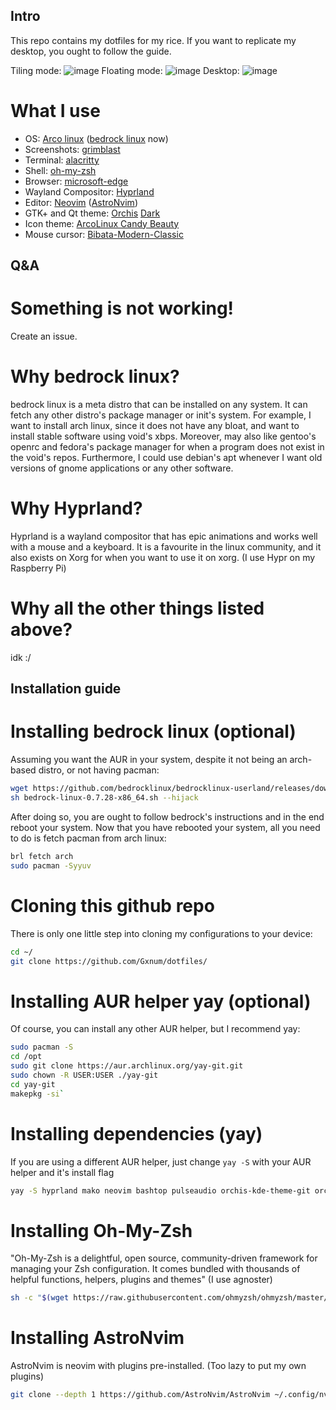 ## Intro
This repo contains my dotfiles for my rice. If you want to replicate my desktop, you ought to follow the guide.

Tiling mode:
![image](https://github.com/Gxnum/dotfiles/assets/65645307/8d90edcb-27a6-42b6-892b-6cd2c69e96b4)
Floating mode:
![image](https://github.com/Gxnum/dotfiles/assets/65645307/267408ba-3389-4372-aea7-d51b9a151c5c)
Desktop:
![image](https://github.com/Gxnum/dotfiles/assets/65645307/e39d3d98-9d28-4486-b31e-f46834e200ac)

# What I use
- OS: [Arco linux](https://www.arcolinuxd.com/hyprland/) ([bedrock linux](https://bedrocklinux.org/) now)
- Screenshots: [grimblast](https://github.com/hyprwm/contrib#grimblast)
- Terminal: [alacritty](https://alacritty.org/)
- Shell: [oh-my-zsh](https://ohmyz.sh/)
- Browser: [microsoft-edge](https://www.microsoft.com/en-us/edge?form=MA13FJ&exp=e00)
- Wayland Compositor: [Hyprland](https://hyprland.org/)
- Editor: [Neovim](https://neovim.io/) ([AstroNvim](https://astronvim.com/))
- GTK+ and Qt theme: [Orchis](https://github.com/vinceliuice/Orchis-theme) [Dark](https://github.com/vinceliuice/Orchis-kde)
- Icon theme: [ArcoLinux Candy Beauty](https://github.com/arcolinux/arcolinux-candy-beauty)
- Mouse cursor: [Bibata-Modern-Classic](https://www.gnome-look.org/p/1914825/)

## Q&A
# Something is not working!
Create an issue.

# Why bedrock linux?
bedrock linux is a meta distro that can be installed on any system. It can fetch any other distro's package manager or init's system. For example, I want to install arch linux, since it does not have any bloat, and want to install stable software using void's xbps. Moreover, may also like gentoo's openrc and fedora's package manager for when a program does not exist in the void's repos. Furthermore, I could use debian's apt whenever I want old versions of gnome applications or any other software.

# Why Hyprland?
Hyprland is a wayland compositor that has epic animations and works well with a mouse and a keyboard. It is a favourite in the linux community, and it also exists on Xorg for when you want to use it on xorg. (I use Hypr on my Raspberry Pi)

# Why all the other things listed above?
idk :/

## Installation guide
# Installing bedrock linux (optional)
Assuming you want the AUR in your system, despite it not being an arch-based distro, or not having pacman:
```bash
wget https://github.com/bedrocklinux/bedrocklinux-userland/releases/download/0.7.28/bedrock-linux-0.7.28-x86_64.sh
sh bedrock-linux-0.7.28-x86_64.sh --hijack
```
After doing so, you are ought to follow bedrock's instructions and in the end reboot your system.
Now that you have rebooted your system, all you need to do is fetch pacman from arch linux:
```bash
brl fetch arch
sudo pacman -Syyuv
```
# Cloning this github repo
There is only one little step into cloning my configurations to your device:
```bash
cd ~/
git clone https://github.com/Gxnum/dotfiles/

```
# Installing AUR helper yay (optional)
Of course, you can install any other AUR helper, but I recommend yay:
```bash
sudo pacman -S
cd /opt
sudo git clone https://aur.archlinux.org/yay-git.git
sudo chown -R USER:USER ./yay-git
cd yay-git
makepkg -si`
```
# Installing dependencies (yay)
If you are using a different AUR helper, just change `yay -S` with your AUR helper and it's install flag
```bash
yay -S hyprland mako neovim bashtop pulseaudio orchis-kde-theme-git orchis-theme-git arcolinux-candy-beauty-git bibata-cursor-theme-bin tff-jetbrains-mono-nerd neofetch waybar pavucontrol fzf mpv libqalculate microsoft-edge-stable-bin alacritty grimblast-git grim swaybg swayidle ly zsh
```
# Installing Oh-My-Zsh
"Oh-My-Zsh is a delightful, open source, community-driven framework for managing your Zsh configuration. It comes bundled with thousands of helpful functions, helpers, plugins and themes" (I use agnoster)
```bash
sh -c "$(wget https://raw.githubusercontent.com/ohmyzsh/ohmyzsh/master/tools/install.sh -O -)"
```
# Installing AstroNvim
AstroNvim is neovim with plugins pre-installed. (Too lazy to put my own plugins)
```bash
git clone --depth 1 https://github.com/AstroNvim/AstroNvim ~/.config/nvim
```

